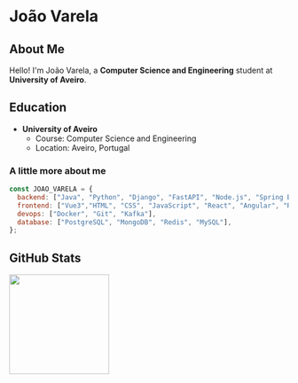 # João Varela


## About Me

Hello! I'm João Varela, a **Computer Science and Engineering** student at **University of Aveiro**.

## Education

- **University of Aveiro**
  - Course: Computer Science and Engineering
  - Location: Aveiro, Portugal

###  A little more about me
```js
const JOAO_VARELA = {
  backend: ["Java", "Python", "Django", "FastAPI", "Node.js", "Spring Boot"],
  frontend: ["Vue3","HTML", "CSS", "JavaScript", "React", "Angular", "React Native"],
  devops: ["Docker", "Git", "Kafka"],
  database: ["PostgreSQL", "MongoDB", "Redis", "MySQL"],
};

```
## GitHub Stats

<a href="https://github.com/joaovarela14">
  <img height="180em" src="https://github-readme-stats.vercel.app/api/top-langs/?username=joaovarela14&theme=tokyonight&layout=compact" />
</a>
